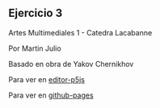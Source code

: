## Ejercicio 3

Artes Multimediales 1 - Catedra Lacabanne

Por Martin Julio

Basado en obra de Yakov Chernikhov

Para ver en <a href="https://editor.p5js.org/martin_julio/sketches/c8-ZezWV-" target="_blank" rel="noopener">editor-p5js</a>

Para ver en <a href="https://mj-una.github.io/ej3-p5js/" target="_blank" rel="noopener">github-pages</a>
